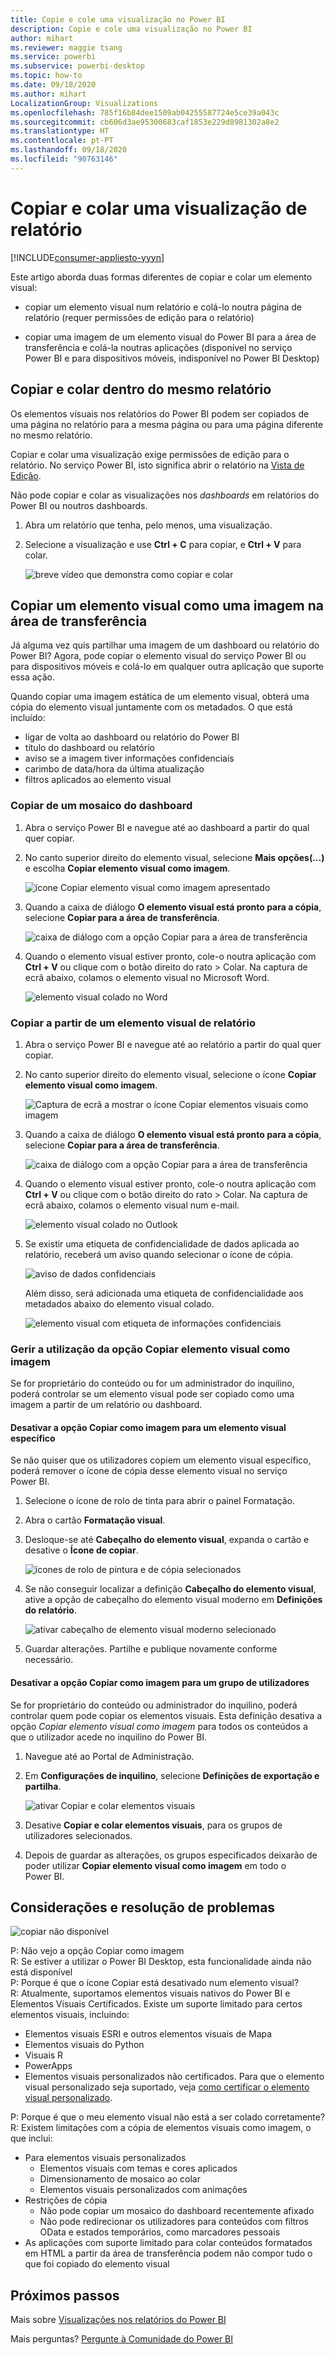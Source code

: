 ```yaml
---
title: Copie e cole uma visualização no Power BI
description: Copie e cole uma visualização no Power BI
author: mihart
ms.reviewer: maggie tsang
ms.service: powerbi
ms.subservice: powerbi-desktop
ms.topic: how-to
ms.date: 09/18/2020
ms.author: mihart
LocalizationGroup: Visualizations
ms.openlocfilehash: 785f16b84dee1509ab04255587724e5ce39a043c
ms.sourcegitcommit: cb606d3ae95300683caf1853e229d8981302a8e2
ms.translationtype: HT
ms.contentlocale: pt-PT
ms.lasthandoff: 09/18/2020
ms.locfileid: "90763146"
---
```

# <a name="copy-and-paste-a-report-visualization"></a>Copiar e colar uma visualização de relatório

[!INCLUDE[consumer-appliesto-yyyn](../includes/consumer-appliesto-yyyn.md)]

Este artigo aborda duas formas diferentes de copiar e colar um elemento visual: 
* copiar um elemento visual num relatório e colá-lo noutra página de relatório (requer permissões de edição para o relatório)

* copiar uma imagem de um elemento visual do Power BI para a área de transferência e colá-la noutras aplicações (disponível no serviço Power BI e para dispositivos móveis, indisponível no Power BI Desktop)

## <a name="copy-and-paste-within-the-same-report"></a>Copiar e colar dentro do mesmo relatório
Os elementos visuais nos relatórios do Power BI podem ser copiados de uma página no relatório para a mesma página ou para uma página diferente no mesmo relatório. 

Copiar e colar uma visualização exige permissões de edição para o relatório. No serviço Power BI, isto significa abrir o relatório na [Vista de Edição](../consumer/end-user-reading-view.md). 

Não pode copiar e colar as visualizações nos *dashboards* em relatórios do Power BI ou noutros dashboards.

1. Abra um relatório que tenha, pelo menos, uma visualização.  

2. Selecione a visualização e use **Ctrl + C** para copiar, e **Ctrl + V** para colar.      

   ![breve vídeo que demonstra como copiar e colar](media/power-bi-visualization-copy-paste/copypasteviznew.gif)


## <a name="copy-a-visual-as-an-image-to-your-clipboard"></a>Copiar um elemento visual como uma imagem na área de transferência

Já alguma vez quis partilhar uma imagem de um dashboard ou relatório do Power BI? Agora, pode copiar o elemento visual do serviço Power BI ou para dispositivos móveis e colá-lo em qualquer outra aplicação que suporte essa ação. 

Quando copiar uma imagem estática de um elemento visual, obterá uma cópia do elemento visual juntamente com os metadados. O que está incluído:
* ligar de volta ao dashboard ou relatório do Power BI
* título do dashboard ou relatório
* aviso se a imagem tiver informações confidenciais
* carimbo de data/hora da última atualização
* filtros aplicados ao elemento visual

### <a name="copy-from-a-dashboard-tile"></a>Copiar de um mosaico do dashboard

1. Abra o serviço Power BI e navegue até ao dashboard a partir do qual quer copiar.

2. No canto superior direito do elemento visual, selecione **Mais opções(...)** e escolha **Copiar elemento visual como imagem**. 

    ![ícone Copiar elemento visual como imagem apresentado](media/power-bi-visualization-copy-paste/power-bi-copy-dashboard.png)

3. Quando a caixa de diálogo **O elemento visual está pronto para a cópia**, selecione **Copiar para a área de transferência**.

    ![caixa de diálogo com a opção Copiar para a área de transferência](media/power-bi-visualization-copy-paste/power-bi-copied.png)

4. Quando o elemento visual estiver pronto, cole-o noutra aplicação com **Ctrl + V** ou clique com o botão direito do rato > Colar. Na captura de ecrã abaixo, colamos o elemento visual no Microsoft Word. 

    ![elemento visual colado no Word](media/power-bi-visualization-copy-paste/power-bi-paste-word.png)

### <a name="copy-from-a-report-visual"></a>Copiar a partir de um elemento visual de relatório 

1. Abra o serviço Power BI e navegue até ao relatório a partir do qual quer copiar.

2. No canto superior direito do elemento visual, selecione o ícone **Copiar elemento visual como imagem**. 

    ![Captura de ecrã a mostrar o ícone Copiar elementos visuais como imagem](media/power-bi-visualization-copy-paste/power-bi-copy-icon.png)

3. Quando a caixa de diálogo **O elemento visual está pronto para a cópia**, selecione **Copiar para a área de transferência**.

    ![caixa de diálogo com a opção Copiar para a área de transferência](media/power-bi-visualization-copy-paste/power-bi-copied.png)


4. Quando o elemento visual estiver pronto, cole-o noutra aplicação com **Ctrl + V** ou clique com o botão direito do rato > Colar. Na captura de ecrã abaixo, colamos o elemento visual num e-mail.

    ![elemento visual colado no Outlook](media/power-bi-visualization-copy-paste/power-bi-copy-email.png)

5. Se existir uma etiqueta de confidencialidade de dados aplicada ao relatório, receberá um aviso quando selecionar o ícone de cópia.  

    ![aviso de dados confidenciais](media/power-bi-visualization-copy-paste/power-bi-sensitive.png)

    Além disso, será adicionada uma etiqueta de confidencialidade aos metadados abaixo do elemento visual colado. 

    ![elemento visual com etiqueta de informações confidenciais](media/power-bi-visualization-copy-paste/power-bi-confidential.png)

### <a name="manage-use-of-copying-a-visual-as-an-image"></a>Gerir a utilização da opção Copiar elemento visual como imagem
Se for proprietário do conteúdo ou for um administrador do inquilino, poderá controlar se um elemento visual pode ser copiado como uma imagem a partir de um relatório ou dashboard.

#### <a name="disable-copy-as-an-image-for-a-specific-visual"></a>Desativar a opção Copiar como imagem para um elemento visual específico
Se não quiser que os utilizadores copiem um elemento visual específico, poderá remover o ícone de cópia desse elemento visual no serviço Power BI.    
1. Selecione o ícone de rolo de tinta para abrir o painel Formatação. 

1. Abra o cartão **Formatação visual**.
1. Desloque-se até **Cabeçalho do elemento visual**, expanda o cartão e desative o **Ícone de copiar**.

    ![ícones de rolo de pintura e de cópia selecionados](media/power-bi-visualization-copy-paste/power-bi-visual-header.png)

1. Se não conseguir localizar a definição **Cabeçalho do elemento visual**, ative a opção de cabeçalho do elemento visual moderno em **Definições do relatório**. 

    ![ativar cabeçalho de elemento visual moderno selecionado](media/power-bi-visualization-copy-paste/power-bi-use-modern.png)

1. Guardar alterações. Partilhe e publique novamente conforme necessário.

#### <a name="disable-copy-as-an-image-for-a-group-of-users"></a>Desativar a opção Copiar como imagem para um grupo de utilizadores

Se for proprietário do conteúdo ou administrador do inquilino, poderá controlar quem pode copiar os elementos visuais. Esta definição desativa a opção *Copiar elemento visual como imagem* para todos os conteúdos a que o utilizador acede no inquilino do Power BI.
  
1. Navegue até ao Portal de Administração.

1. Em **Configurações de inquilino**, selecione **Definições de exportação e partilha**. 

    ![ativar Copiar e colar elementos visuais](media/power-bi-visualization-copy-paste/power-bi-enable.png)

1. Desative **Copiar e colar elementos visuais**, para os grupos de utilizadores selecionados. 

1. Depois de guardar as alterações, os grupos especificados deixarão de poder utilizar **Copiar elemento visual como imagem** em todo o Power BI. 
  

## <a name="considerations-and-troubleshooting"></a>Considerações e resolução de problemas

   ![copiar não disponível](media/power-bi-visualization-copy-paste/power-bi-copy-grey.png)


P: Não vejo a opção Copiar como imagem    
R: Se estiver a utilizar o Power BI Desktop, esta funcionalidade ainda não está disponível    
P: Porque é que o ícone Copiar está desativado num elemento visual?    
R: Atualmente, suportamos elementos visuais nativos do Power BI e Elementos Visuais Certificados. Existe um suporte limitado para certos elementos visuais, incluindo: 
- Elementos visuais ESRI e outros elementos visuais de Mapa 
- Elementos visuais do Python 
- Visuais R 
- PowerApps 
- Elementos visuais personalizados não certificados. Para que o elemento visual personalizado seja suportado, veja [como certificar o elemento visual personalizado](../developer/visuals/power-bi-custom-visuals-certified.md). 


P: Porque é que o meu elemento visual não está a ser colado corretamente?    
R: Existem limitações com a cópia de elementos visuais como imagem, o que inclui: 
- Para elementos visuais personalizados 
    - Elementos visuais com temas e cores aplicados 
    - Dimensionamento de mosaico ao colar 
    - Elementos visuais personalizados com animações 
- Restrições de cópia 
    - Não pode copiar um mosaico do dashboard recentemente afixado 
    - Não pode redirecionar os utilizadores para conteúdos com filtros OData e estados temporários, como marcadores pessoais 
- As aplicações com suporte limitado para colar conteúdos formatados em HTML a partir da área de transferência podem não compor tudo o que foi copiado do elemento visual 



## <a name="next-steps"></a>Próximos passos
Mais sobre [Visualizações nos relatórios do Power BI](power-bi-report-visualizations.md)

Mais perguntas? [Pergunte à Comunidade do Power BI](https://community.powerbi.com/)

